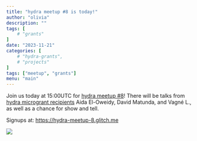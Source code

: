 ```yaml
---
title: "hydra meetup #8 is today!"
author: "olivia"
description: ""
tags: [
    # "grants"
]
date: "2023-11-21"
categories: [
    # "hydra-grants",
    # "projects"
]
tags: ["meetup", "grants"]
menu: "main"
---
```


 Join us today at 15:00UTC for [hydra meetup #8](https://hydra-meetup-8.glitch.me)! There will be talks from [hydra microgrant recipients](https://hydra.ojack.xyz/grants/recipients/) Aida El-Oweidy, David Matunda, and Vagné L., as well as a chance for show and tell. 

 Signups at: https://hydra-meetup-8.glitch.me

 ![](meetup.png)

